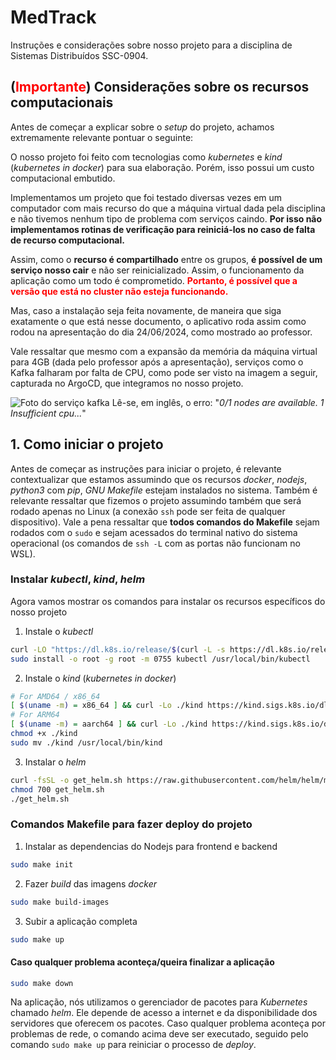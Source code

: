 # MedTrack

Instruções e considerações sobre nosso projeto para a disciplina de Sistemas Distribuídos SSC-0904.

## (<span style="color:red">Importante</span>) Considerações sobre os recursos computacionais

Antes de começar a explicar sobre o _setup_ do projeto, achamos extremamente relevante pontuar o seguinte:

O nosso projeto foi feito com tecnologias como _kubernetes_ e _kind_ (_kubernetes in docker_) para sua elaboração. Porém, isso possui um custo computacional embutido.

Implementamos um projeto que foi testado diversas vezes em um computador com mais recurso do que a máquina virtual dada pela disciplina e não tivemos nenhum tipo de problema com serviços caindo. **Por isso não implementamos rotinas de verificação para reiniciá-los no caso de falta de recurso computacional.**

Assim, como o **recurso é compartilhado** entre os grupos, **é possível de um serviço nosso cair** e não ser reinicializado. Assim, o funcionamento da aplicação como um todo é comprometido. **<span style="color:red">Portanto, é possível que a versão que está no cluster não esteja funcionando.</span>**

Mas, caso a instalação seja feita novamente, de maneira que siga exatamente o que está nesse documento, o aplicativo roda assim como rodou na apresentação do dia 24/06/2024, como mostrado ao professor.

Vale ressaltar que mesmo com a expansão da memória da máquina virtual para 4GB (dada pelo professor após a apresentação), serviços como o Kafka falharam por falta de CPU, como pode ser visto na imagem a seguir, capturada no ArgoCD, que integramos no nosso projeto.

![Foto do serviço kafka](https://i.ibb.co/z7556gK/photo-2024-06-25-20-32-59.jpg)
Lê-se, em inglês, o erro: "_0/1 nodes are available. 1 Insufficient cpu..._"

## 1. Como iniciar o projeto

Antes de começar as instruções para iniciar o projeto, é relevante contextualizar que estamos assumindo que os recursos _docker_, _nodejs_, _python3_ com _pip_, _GNU Makefile_ estejam instalados no sistema. Também é relevante ressaltar que fizemos o projeto assumindo também que será rodado apenas no Linux (a conexão `ssh` pode ser feita de qualquer dispositivo). Vale a pena ressaltar que **todos comandos do Makefile** sejam rodados com o `sudo` e sejam acessados do terminal nativo do sistema operacional (os comandos de `ssh -L` com as portas não funcionam no WSL).

### Instalar _kubectl_, _kind_, _helm_

Agora vamos mostrar os comandos para instalar os recursos específicos do nosso projeto

1. Instale o _kubectl_

```sh
curl -LO "https://dl.k8s.io/release/$(curl -L -s https://dl.k8s.io/release/stable.txt)/bin/linux/amd64/kubectl"
sudo install -o root -g root -m 0755 kubectl /usr/local/bin/kubectl
```

2. Instale o _kind_ (_kubernetes in docker_)

```sh
# For AMD64 / x86_64
[ $(uname -m) = x86_64 ] && curl -Lo ./kind https://kind.sigs.k8s.io/dl/v0.23.0/kind-linux-amd64
# For ARM64
[ $(uname -m) = aarch64 ] && curl -Lo ./kind https://kind.sigs.k8s.io/dl/v0.23.0/kind-linux-arm64
chmod +x ./kind
sudo mv ./kind /usr/local/bin/kind
```

3. Instalar o _helm_

```sh
curl -fsSL -o get_helm.sh https://raw.githubusercontent.com/helm/helm/main/scripts/get-helm-3
chmod 700 get_helm.sh
./get_helm.sh
```

### Comandos Makefile para fazer deploy do projeto

1. Instalar as dependencias do Nodejs para frontend e backend

```sh
sudo make init
```

2. Fazer _build_ das imagens _docker_

```sh
sudo make build-images
```

3. Subir a aplicação completa

```sh
sudo make up
```

#### Caso qualquer problema aconteça/queira finalizar a aplicação

```sh
sudo make down
```

Na aplicação, nós utilizamos o gerenciador de pacotes para _Kubernetes_ chamado _helm_. Ele depende de acesso a internet e da disponibilidade dos servidores que oferecem os pacotes. Caso qualquer problema aconteça por problemas de rede, o comando acima deve ser executado, seguido pelo comando `sudo make up` para reiniciar o processo de _deploy_.
